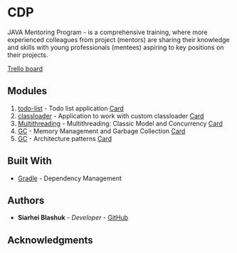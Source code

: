 # CDP

JAVA Mentoring Program - is a comprehensive training, 
where more experienced colleagues from project (mentors) are sharing their knowledge and skills 
with young professionals (mentees) aspiring to key positions on their projects.

[Trello board](https://trello.com/b/EaCt8GtZ/cdp)

## Modules
1. [todo-list](todo-list/README.md) - Todo list application
[Card](https://trello.com/c/wwwtU7K3)
2. [classloader](classloader/README.md) - Application to work with custom classloader
[Card](https://trello.com/c/zLfaDARi)
3. [Multithreading](multithreading/README.md) - Multithreading: Classic Model and Concurrency
[Card](https://trello.com/c/yYh39I8a)
4. [GC](gc/README.md) - Memory Management and Garbage Collection
[Card](https://trello.com/c/Cig0W7BM)
5. [GC](architecture-patterns/README.md) - Architecture patterns
[Card](https://trello.com/c/U5auW3sf)

## Built With
* [Gradle](https://gradle.org/) - Dependency Management

## Authors

* **Siarhei Blashuk** - *Developer* - [GitHub](https://github.com/BSGfB)

## Acknowledgments
